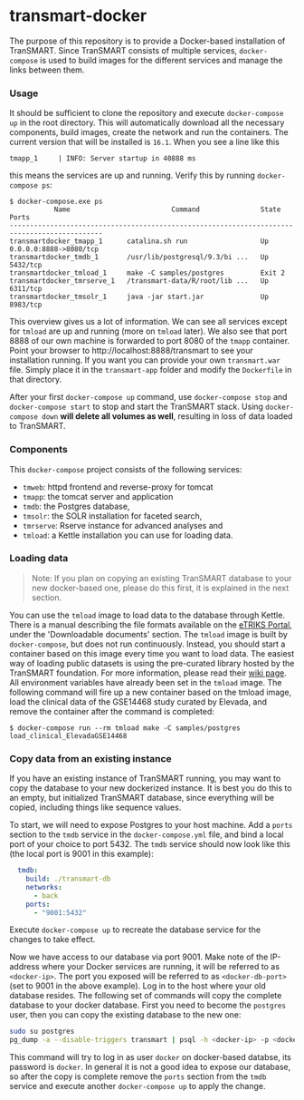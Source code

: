 # transmart-docker

The purpose of this repository is to provide a Docker-based installation of TranSMART. Since TranSMART consists of multiple services, `docker-compose` is used to build images for the different services and manage the links between them.

### Usage
It should be sufficient to clone the repository and execute `docker-compose up` in the root directory. This will automatically download all the necessary components, build images, create the network and run the containers. The current version that will be installed is `16.1`. When you see a line like this

```
tmapp_1     | INFO: Server startup in 40888 ms
```

this means the services are up and running. Verify this by running `docker-compose ps`:

```
$ docker-compose.exe ps
           Name                         Command               State            Ports
---------------------------------------------------------------------------------------------
transmartdocker_tmapp_1      catalina.sh run                  Up       0.0.0.0:8888->8080/tcp
transmartdocker_tmdb_1       /usr/lib/postgresql/9.3/bi ...   Up       5432/tcp
transmartdocker_tmload_1     make -C samples/postgres         Exit 2
transmartdocker_tmrserve_1   /transmart-data/R/root/lib ...   Up       6311/tcp
transmartdocker_tmsolr_1     java -jar start.jar              Up       8983/tcp
```

This overview gives us a lot of information. We can see all services except for `tmload` are up and running (more on `tmload` later). We also see that port 8888 of our own machine is forwarded to port 8080 of the `tmapp` container. Point your browser to http://localhost:8888/transmart to see your installation running. If you want you can provide your own `transmart.war` file. Simply place it in the `transmart-app` folder and modify the `Dockerfile` in that directory.

After your first `docker-compose up` command, use `docker-compose stop` and `docker-compose start` to stop and start the TranSMART stack. Using `docker-compose down` **will delete all volumes as well**, resulting in loss of data loaded to TranSMART.

### Components
This `docker-compose` project consists of the following services:
  - `tmweb`: httpd frontend and reverse-proxy for tomcat
  - `tmapp`: the tomcat server and application
  - `tmdb`: the Postgres database,
  - `tmsolr`: the SOLR installation for faceted search,
  - `tmrserve`: Rserve instance for advanced analyses and
  - `tmload`: a Kettle installation you can use for loading data.

### Loading data

> Note: If you plan on copying an existing TranSMART database to your new docker-based one, please do this first, it is explained in the next section.

You can use the `tmload` image to load data to the database through Kettle. There is a manual describing the file formats available on the [eTRIKS Portal](https://portal.etriks.org/Portal/), under the 'Downloadable documents' section. The `tmload` image is built by `docker-compose`, but does not run continuously. Instead, you should start a container based on this image every time you want to load data. The easiest way of loading public datasets is using the pre-curated library hosted by the TranSMART foundation. For more information, please read their [wiki page](https://wiki.transmartfoundation.org/display/transmartwiki/Curated+Data). All environment variables have already been set in the `tmload` image. The following command will fire up a new container based on the tmload image, load the clinical data of the GSE14468 study curated by Elevada, and remove the container after the command is completed:
```
$ docker-compose run --rm tmload make -C samples/postgres load_clinical_ElevadaGSE14468
```

### Copy data from an existing instance

If you have an existing instance of TranSMART running, you may want to copy the database to your new dockerized instance. It is best you do this to an empty, but initialized TranSMART database, since everything will be copied, including things like sequence values.

To start, we will need to expose Postgres to your host machine. Add a `ports` section to the `tmdb` service in the `docker-compose.yml` file, and bind a local port of your choice to port 5432. The `tmdb` service should now look like this (the local port is 9001 in this example):
```YAML
  tmdb:
    build: ./transmart-db
	networks:
      - back
    ports:
      - "9001:5432"
```
Execute `docker-compose up` to recreate the database service for the changes to take effect.

Now we have access to our database via port 9001. Make note of the IP-address where your Docker services are running, it will be referred to as `<docker-ip>`. The port you exposed will be referred to as `<docker-db-port>` (set to 9001 in the above example). Log in to the host where your old database resides. The following set of commands will copy the complete database to your docker database. First you need to become the `postgres` user, then you can copy the existing database to the new one:
```sh
sudo su postgres
pg_dump -a --disable-triggers transmart | psql -h <docker-ip> -p <docker-db-port> -U docker transmart
```
This command will try to log in as user `docker` on docker-based databse, its password is `docker`. In general it is not a good idea to expose our database, so after the copy is complete remove the `ports` section from the `tmdb` service and execute another `docker-compose up` to apply the change.

